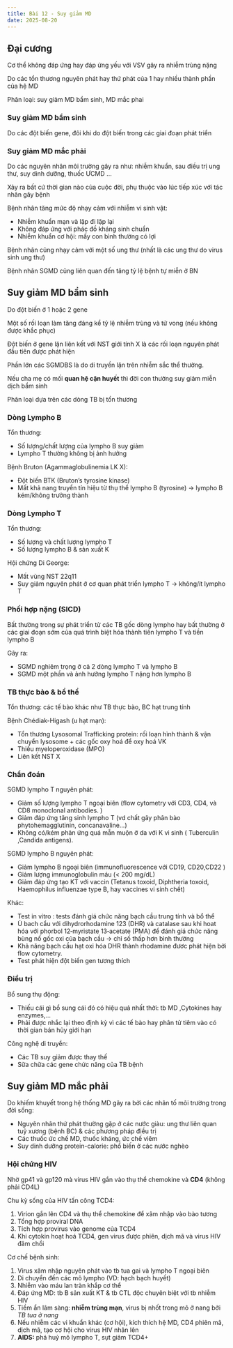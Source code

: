 ```yaml
---
title: Bài 12 - Suy giảm MD
date: 2025-08-20
---
```


## Đại cương

Cơ thể không đáp ứng hay đáp ứng yếu với VSV gây ra nhiễm trùng nặng

Do các tổn thương nguyên phát hay thứ phát của 1 hay nhiều thành phần của hệ MD

Phân loại: suy giảm MD bẩm sinh, MD mắc phai

### Suy giảm MD bẩm sinh

Do các đột biến gene, đôi khi do đột biến trong các giai đoạn phát triển

### Suy giảm MD mắc phải

Do các nguyên nhân môi trường gây ra như: nhiễm khuẩn, sau điều trị ung thư, suy dinh dưỡng, thuốc ƯCMD …

Xảy ra bất cứ thời gian nào của cuộc đời, phụ thuộc vào lúc tiếp xúc với tác nhân gây bệnh

Bệnh nhân tăng mức độ nhạy cảm với nhiễm vi sinh vật:

- Nhiễm khuẩn mạn và lặp đi lặp lại
- Không đáp ứng với phác đồ kháng sinh chuẩn
- Nhiễm khuẩn cơ hội: mấy con bình thường có lợi

Bệnh nhân cũng nhạy cảm với một số ung thư (nhất là các ung thư do virus sinh ung thư)

Bệnh nhân SGMD cũng liên quan đến tăng tỷ lệ bệnh tự miễn ở BN

## Suy giảm MD bẩm sinh

Do đột biến ở 1 hoặc 2 gene

Một số rối loạn làm tăng đáng kể tỷ lệ nhiễm trùng và tử vong (nếu không được khắc phục)

Đột biến ở gene lặn liên kết với NST giới tính X là các rối loạn nguyên phát đầu tiên được phát hiện

Phần lớn các SGMDBS là do di truyền lặn trên nhiễm sắc thể thường.

Nếu cha mẹ có mối **quan hệ cận huyết** thì đời con thường suy giảm miễn dịch bẩm sinh

Phân loại dựa trên các dòng TB bị tổn thương

### Dòng Lympho B

Tổn thương:

- Số lượng/chất lượng của lympho B suy giảm
- Lympho T thường không bị ảnh hưởng

Bệnh Bruton (Agammaglobulinemia LK X):

- Đột biến BTK (Bruton’s tyrosine kinase)
- Mất khả nang truyền tín hiệu từ thụ thể lympho B (tyrosine) → lympho B kém/không trưởng thành

### Dòng Lympho T

Tổn thương:

- Số lượng và chất lượng lympho T
- Số lượng lympho B & sản xuất K

Hội chứng Di George:

- Mất vùng NST 22q11
- Suy giảm nguyên phát ở cơ quan phát triển lympho T → không/ít lympho T

### Phối hợp nặng (SICD)

Bất thường trong sự phát triển từ các TB gốc dòng lympho hay bất thường ở các giai đoạn sớm của quá trình biệt hóa thành tiền lympho T và tiền lympho B

Gây ra:

- SGMD nghiêm trọng ở cả 2 dòng lympho T và lympho B
- SGMD một phần và ảnh hưởng lympho T nặng hơn lympho B

### TB thực bào & bổ thể

Tổn thương: các tế bào khác như TB thực bào, BC hạt trung tính

Bệnh Chédiak-Higash (u hạt mạn):

- Tổn thương Lysosomal Trafficking protein: rối loạn hình thành & vận chuyển lysosome + các gốc oxy hoá để oxy hoá VK
- Thiếu myeloperoxidase (MPO)
- Liên kết NST X

### Chẩn đoán

SGMD lympho T nguyên phát:

- Giảm số lượng lympho T ngoại biên (flow cytometry với CD3,
CD4, và CD8 monoclonal antibodies. )
- Giảm đáp ứng tăng sinh lympho T (vd chất gây phân bào phytohemagglutinin, concanavaline…)
- Không có/kém phản ứng quá mẫn muộn ở da với K vi sinh ( Tuberculin ,Candida antigens).

SGMD lympho B nguyên phát:

- Giảm lympho B ngoại biên (immunofluorescence với CD19, CD20,CD22 )
- Giảm lượng immunoglobulin máu (< 200 mg/dL)
- Giảm đáp ứng tạo KT với vaccin (Tetanus toxoid, Diphtheria toxoid, Haemophilus influenzae type B, hay vaccines vi sinh chết)

Khác:

- Test in vitro : tests đánh giá chức năng bạch cầu trung tính và bổ thể
- Ủ bach cầu với dihydrorhodamine 123 (DHR) và catalase sau khi hoat
hóa với phorbol 12‐myristate 13‐acetate (PMA) để đánh giá chức
năng bùng nổ gốc oxi của bạch cầu → chỉ số thấp hơn bình thường
- Khả năng bạch cầu hạt oxi hóa DHR thành rhodamine đươc phát
hiện bởi flow cytometry.
- Test phát hiện đột biến gen tương thích

### Điều trị

Bổ sung thụ động:

- Thiếu cái gì bổ sung cái đó có hiệu quả nhất thời: tb MD ,Cytokines hay enzymes,...
- Phải được nhắc lại theo định kỳ vì các tế bào hay phân tử tiêm vào có thời gian bán hủy giới hạn

Công nghệ di truyền:

- Các TB suy giảm được thay thế
- Sữa chữa các gene chức năng của TB bệnh

## Suy giảm MD mắc phải

Do khiếm khuyết trong hệ thống MD gây ra bởi các nhân tố môi trường trong đời sống:

- Nguyên nhân thứ phát thường gặp ở các nước giàu: ung thư liên quan tuỷ xương (bệnh BC) & các phương pháp điều trị
- Các thuốc ức chế MD, thuốc kháng, ức chế viêm
- Suy dinh dưỡng protein-calorie: phổ biến ở các nước nghèo

### Hội chứng HIV

Nhờ gp41 và gp120 mà virus HIV gắn vào thụ thể chemokine và **CD4** (không phải CD4L)

Chu kỳ sống của HIV tấn công TCD4:

1. Virion gắn lên CD4 và thụ thể chemokine để xâm nhập vào bào tương
2. Tổng hợp proviral DNA
3. Tích hợp provirus vào genome của TCD4
4. Khi cytokin hoạt hoá TCD4, gen virus được phiên, dịch mã và virus HIV đâm chồi

Cơ chế bệnh sinh:

1. Virus xâm nhập nguyên phát vào tb tua gai và lympho T ngoại biên
2. Di chuyển đến các mô lympho (VD: hạch bạch huyết)
3. Nhiễm vào máu lan tràn khắp cơ thể
4. Đáp ứng MD: tb B sản xuất KT & tb CTL độc chuyên biệt với tb nhiễm HIV
5. Tiềm ẩn lâm sàng: **nhiễm trùng mạn**, virus bị nhốt trong mô ở nang bởi *TB tua ở nang*
6. Nếu nhiễm các vi khuẩn khác (cơ hội), kích thích hệ MD, CD4 phiên mã, dịch mã, tạo cơ hội cho virus HIV nhân lên
7. **AIDS:** phá huỷ mô lympho T, sụt giảm TCD4+
